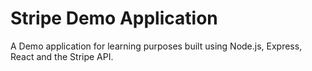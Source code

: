 # Stripe Demo Application

A Demo application for learning purposes built using Node.js, Express, React and
the Stripe API.
